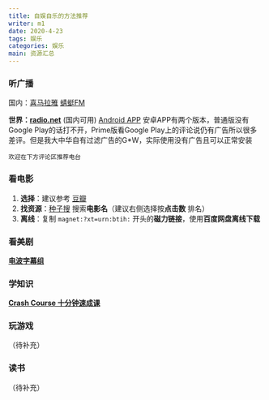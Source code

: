 ```yaml
---
title: 自娱自乐的方法推荐
writer: m1
date: 2020-4-23
tags: 娱乐
categories: 娱乐
main: 资源汇总
---
```


### 听广播

国内：[喜马拉雅](https://www.ximalaya.com)  [蜻蜓FM](https://www.qingting.fm)

**世界：[radio.net](https://www.radio.net)** (国内可用)
[Android APP](radio.net_[Prime]_v5.2.0.6.apk)
    安卓APP有两个版本，普通版没有Google Play的话打不开，Prime版看Google Play上的评论说仍有广告所以很多差评。但是我大中华自有过滤广告的G*W，实际使用没有广告且可以正常安装

    欢迎在下方评论区推荐电台
    
### 看电影

1. **选择**：建议参考 [豆瓣](https://www.douban.com)
2. **找资源**：[种子搜](https://zhongzilou.com) 搜索**电影名**（建议右侧选择按**点击数** 排名）
3. **离线**：复制 `magnet:?xt=urn:btih:` 开头的**磁力链接**，使用**百度网盘离线下载**

### 看美剧

**[电波字幕组](http://dbfansub.com)**

### 学知识

**[Crash Course 十分钟速成课](https://crashcourse.club)**

### 玩游戏

（待补充）

### 读书

（待补充）
